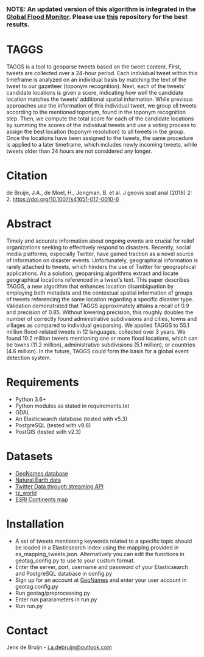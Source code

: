 ### NOTE: An updated version of this algorithm is integrated in the [Global Flood Monitor](https://www.globalfloodmonitor.org/). Please use [this](https://github.com/jensdebruijn/Global-Flood-Monitor) repository for the best results.


TAGGS
============

TAGGS is a tool to geoparse tweets based on the tweet content.  First, tweets are collected over a 24-hour period. Each individual tweet within this timeframe is analyzed on an individual basis by matching the text of the tweet to our gazetteer (toponym recognition). Next, each of the tweets’ candidate locations is given a score, indicating how well the candidate location matches the tweets’ additional spatial information. While previous approaches use the information of this individual tweet, we group all tweets according to the mentioned toponym, found in the toponym recognition step. Then, we compute the total score for each of the candidate locations by summing the scores of the individual tweets and use a voting process to assign the best location (toponym resolution) to all tweets in the group. Once the locations have been assigned to the tweets, the same procedure is applied to a later timeframe, which includes newly incoming tweets, while tweets older than 24 hours are not considered any longer.


Citation
============
de Bruijn, J.A., de Moel, H., Jongman, B. et al. J geovis spat anal (2018) 2: 2. https://doi.org/10.1007/s41651-017-0010-6


Abstract
============

Timely and accurate information about ongoing events are crucial for relief organizations seeking to effectively respond to disasters. Recently, social media platforms, especially Twitter, have gained traction as a novel source of information on disaster events. Unfortunately, geographical information is rarely attached to tweets, which hinders the use of Twitter for geographical applications. As a solution, geoparsing algorithms extract and locate geographical locations referenced in a tweet’s text. This paper describes TAGGS, a new algorithm that enhances location disambiguation by employing both metadata and the contextual spatial information of groups of tweets referencing the same location regarding a specific disaster type. Validation demonstrated that TAGGS approximately attains a recall of 0.9 and precision of 0.85. Without lowering precision, this roughly doubles the number of correctly found administrative subdivisions and cities, towns and villages as compared to individual geoparsing. We applied TAGGS to 55.1 million flood-related tweets in 12 languages, collected over 3 years. We found 19.2 million tweets mentioning one or more flood locations, which can be towns (11.2 million), administrative subdivisions (5.1 million), or countries (4.6 million). In the future, TAGGS could form the basis for a global event detection system.

Requirements
============

* Python 3.6+
* Python modules as stated in requirements.txt
* GDAL
* An Elasticsearch database (tested with v5.3)
* PostgreSQL (tested with v9.6)
* PostGIS (tested with v2.3)

Datasets
============
* [GeoNames database](http://download.geonames.org/export/dump/readme.txt)
* [Natural Earth data](http://www.naturalearthdata.com/)
* [Twitter Data through streaming API](https://dev.twitter.com/streaming/overview)
* [tz_world](http://efele.net/maps/tz/world/)
* [ESRI Continents map](https://www.arcgis.com/home/item.html?id=a3cb207855b348a297ab85261743351ds)

Installation
============

* A set of tweets mentioning keywords related to a specific topic should be loaded in a Elasticsearch index using the mapping provided in es_mapping_tweets.json. Alternatively you can edit the functions in geotag_config.py to use to your custom format.
* Enter the server, port, username and password of your Elasticsearch and PostgreSQL database in config.py
* Sign up for an account at [GeoNames](https://www.geonames.org) and enter your user account in geotag.config.py
* Run geotag/preprocessing.py
* Enter run pararameters in run.py
* Run run.py

Contact
=======

Jens de Bruijn - j.a.debruijn@outlook.com
